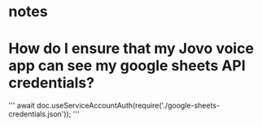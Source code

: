 # notes

# How do I ensure that my Jovo voice app can see my google sheets API credentials?

'''
await doc.useServiceAccountAuth(require('./google-sheets-credentials.json'));
'''
